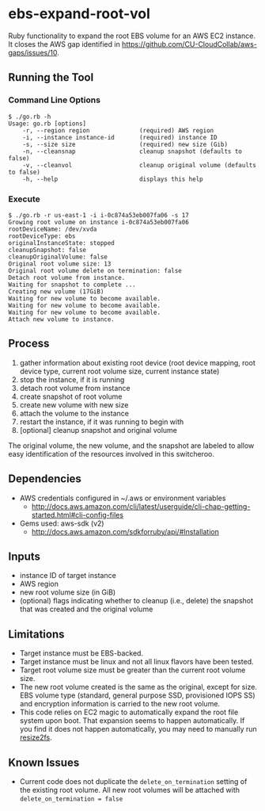 # ebs-expand-root-vol

Ruby functionality to expand the root EBS volume for an AWS EC2 instance. It closes the AWS gap identified in https://github.com/CU-CloudCollab/aws-gaps/issues/10.

## Running the Tool

### Command Line Options
```
$ ./go.rb -h
Usage: go.rb [options]
    -r, --region region              (required) AWS region
    -i, --instance instance-id       (required) instance ID
    -s, --size size                  (required) new size (Gib)
    -n, --cleansnap                  cleanup snapshot (defaults to false)
    -v, --cleanvol                   cleanup original volume (defaults to false)
    -h, --help                       displays this help
```    

### Execute 
```
$ ./go.rb -r us-east-1 -i i-0c874a53eb007fa06 -s 17
Growing root volume on instance i-0c874a53eb007fa06
rootDeviceName: /dev/xvda
rootDeviceType: ebs
originalInstanceState: stopped
cleanupSnapshot: false
cleanupOriginalVolume: false
Original root volume size: 13
Original root volume delete on termination: false
Detach root volume from instance.
Waiting for snapshot to complete ...
Creating new volume (17GiB)
Waiting for new volume to become available.
Waiting for new volume to become available.
Waiting for new volume to become available.
Attach new volume to instance.
```

## Process

1. gather information about existing root device (root device mapping, root device type, current root volume size, current instance state)
1. stop the instance, if it is running
1. detach root volume from instance
1. create snapshot of root volume
1. create new volume with new size
1. attach the volume to the instance
1. restart the instance, if it was running to begin with
1. [optional] cleanup snapshot and original volume

The original volume, the new volume, and the snapshot are labeled to allow easy identification of the resources involved in this switcheroo.

## Dependencies

* AWS credentials configured in ~/.aws or environment variables
  * http://docs.aws.amazon.com/cli/latest/userguide/cli-chap-getting-started.html#cli-config-files
* Gems used: aws-sdk (v2)
  * http://docs.aws.amazon.com/sdkforruby/api/#Installation

## Inputs

* instance ID of target instance
* AWS region
* new root volume size (in GiB)
* (optional) flags indicating whether to cleanup (i.e., delete) the snapshot that was created and the original volume

## Limitations

* Target instance must be EBS-backed.
* Target instance must be linux and not all linux flavors have been tested.
* Target root volume size must be greater than the current root volume size.
* The new root volume created is the same as the original, except for size. EBS volume type (standard, general purpose SSD, provisioned IOPS SS) and encryption information is carried to the new root volume.
* This code relies on EC2 magic to automatically expand the root file system upon boot. That expansion seems to happen automatically. If you find it does not happen automatically, you may need to manually run [resize2fs](http://linux.die.net/man/8/resize2fs).

## Known Issues

* Current code does not duplicate the `delete_on_termination` setting of the existing root volume. All new root volumes will be attached with `delete_on_termination = false`
